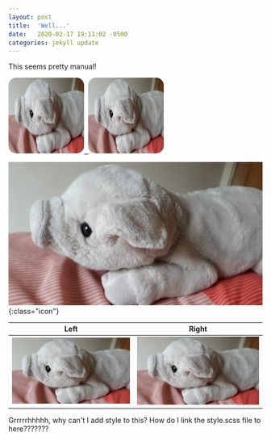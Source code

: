 ```yaml
---
layout: post
title:  'Well...'
date:   2020-02-17 19:11:02 -0500
categories: jekyll update
---
```

This seems pretty manual!

<kbd>
	<a href="https://www.google.com">
		<img src="/assets/img/baby.jpg" style="border-radius: 10%" height="150px" width="150px"/>
	</a>
</kbd>

<kbd>
	<a href="https://www.google.com">
		<img src="/assets/img/baby.jpg" style="border-radius: 10%" height="150px" width="150px"/>
	</a>
</kbd>

![](/assets/img/baby.jpg){:class="icon"}

Left                       |  Right
:-------------------------:|:-------------------------:
![](/assets/img/baby.jpg)  |  ![](/assets/img/baby.jpg)

Grrrrrhhhhh, why can't I add style to this? How do I link the style.scss file to here???????